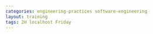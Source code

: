 ```yaml
---
categories: engineering-practices software-engineering
layout: training
tags: 2H localhost Friday
---
```

